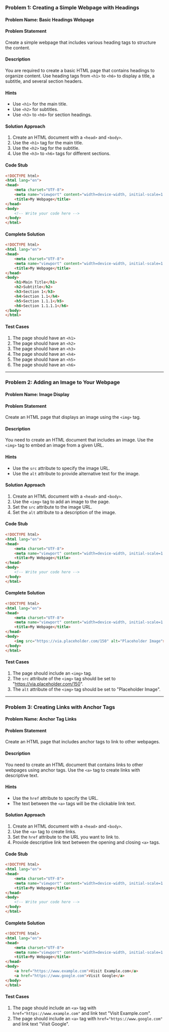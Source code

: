 ### Problem 1: Creating a Simple Webpage with Headings

#### Problem Name: Basic Headings Webpage

#### Problem Statement
Create a simple webpage that includes various heading tags to structure the content.

#### Description
You are required to create a basic HTML page that contains headings to organize content. Use heading tags from `<h1>` to `<h6>` to display a title, a subtitle, and several section headers.

#### Hints
- Use `<h1>` for the main title.
- Use `<h2>` for subtitles.
- Use `<h3>` to `<h6>` for section headings.

#### Solution Approach
1. Create an HTML document with a `<head>` and `<body>`.
2. Use the `<h1>` tag for the main title.
3. Use the `<h2>` tag for the subtitle.
4. Use the `<h3>` to `<h6>` tags for different sections.

#### Code Stub
```html
<!DOCTYPE html>
<html lang="en">
<head>
    <meta charset="UTF-8">
    <meta name="viewport" content="width=device-width, initial-scale=1.0">
    <title>My Webpage</title>
</head>
<body>
    <!-- Write your code here -->
</body>
</html>
```

#### Complete Solution
```html
<!DOCTYPE html>
<html lang="en">
<head>
    <meta charset="UTF-8">
    <meta name="viewport" content="width=device-width, initial-scale=1.0">
    <title>My Webpage</title>
</head>
<body>
    <h1>Main Title</h1>
    <h2>Subtitle</h2>
    <h3>Section 1</h3>
    <h4>Section 1.1</h4>
    <h5>Section 1.1.1</h5>
    <h6>Section 1.1.1.1</h6>
</body>
</html>
```

#### Test Cases
1. The page should have an `<h1>`
2. The page should have an `<h2>` 
3. The page should have an `<h3>` 
4. The page should have an `<h4>` 
5. The page should have an `<h5>`  
6. The page should have an `<h6>`

---

### Problem 2: Adding an Image to Your Webpage

#### Problem Name: Image Display

#### Problem Statement
Create an HTML page that displays an image using the `<img>` tag.

#### Description
You need to create an HTML document that includes an image. Use the `<img>` tag to embed an image from a given URL.

#### Hints
- Use the `src` attribute to specify the image URL.
- Use the `alt` attribute to provide alternative text for the image.

#### Solution Approach
1. Create an HTML document with a `<head>` and `<body>`.
2. Use the `<img>` tag to add an image to the page.
3. Set the `src` attribute to the image URL.
4. Set the `alt` attribute to a description of the image.

#### Code Stub
```html
<!DOCTYPE html>
<html lang="en">
<head>
    <meta charset="UTF-8">
    <meta name="viewport" content="width=device-width, initial-scale=1.0">
    <title>My Webpage</title>
</head>
<body>
    <!-- Write your code here -->
</body>
</html>
```

#### Complete Solution
```html
<!DOCTYPE html>
<html lang="en">
<head>
    <meta charset="UTF-8">
    <meta name="viewport" content="width=device-width, initial-scale=1.0">
    <title>My Webpage</title>
</head>
<body>
    <img src="https://via.placeholder.com/150" alt="Placeholder Image">
</body>
</html>
```

#### Test Cases
1. The page should include an `<img>` tag.
2. The `src` attribute of the `<img>` tag should be set to "https://via.placeholder.com/150".
3. The `alt` attribute of the `<img>` tag should be set to "Placeholder Image".

---

### Problem 3: Creating Links with Anchor Tags

#### Problem Name: Anchor Tag Links

#### Problem Statement
Create an HTML page that includes anchor tags to link to other webpages.

#### Description
You need to create an HTML document that contains links to other webpages using anchor tags. Use the `<a>` tag to create links with descriptive text.

#### Hints
- Use the `href` attribute to specify the URL.
- The text between the `<a>` tags will be the clickable link text.

#### Solution Approach
1. Create an HTML document with a `<head>` and `<body>`.
2. Use the `<a>` tag to create links.
3. Set the `href` attribute to the URL you want to link to.
4. Provide descriptive link text between the opening and closing `<a>` tags.

#### Code Stub
```html
<!DOCTYPE html>
<html lang="en">
<head>
    <meta charset="UTF-8">
    <meta name="viewport" content="width=device-width, initial-scale=1.0">
    <title>My Webpage</title>
</head>
<body>
    <!-- Write your code here -->
</body>
</html>
```

#### Complete Solution
```html
<!DOCTYPE html>
<html lang="en">
<head>
    <meta charset="UTF-8">
    <meta name="viewport" content="width=device-width, initial-scale=1.0">
    <title>My Webpage</title>
</head>
<body>
    <a href="https://www.example.com">Visit Example.com</a>
    <a href="https://www.google.com">Visit Google</a>
</body>
</html>
```

#### Test Cases
1. The page should include an `<a>` tag with `href="https://www.example.com"` and link text "Visit Example.com".
2. The page should include an `<a>` tag with `href="https://www.google.com"` and link text "Visit Google".